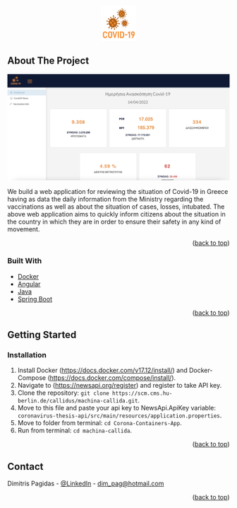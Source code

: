 <!-- PROJECT LOGO -->
<br />
<div align="center">
  <a>
    <img src="corona-UI/src/assets/layout/images/covid-19-2.png" alt="Logo" width="80" height="80">
  </a>
</div>

<!-- ABOUT THE PROJECT -->
## About The Project

![](corona-UI/src/assets/layout/images/Screenshot-1.png)

We build a web application for reviewing the situation of Covid-19 in
Greece having as data the daily information from the Ministry regarding the vaccinations as well as about the situation of cases, losses, intubated. The above web application aims to quickly inform citizens about the situation in the country in which they are in order to ensure their safety
in any kind of movement.

<p align="right">(<a href="#top">back to top</a>)</p>

### Built With

* [Docker](https://www.docker.com/)
* [Angular](https://angular.io/)
* [Java](https://www.java.com/en/)
* [Spring Boot](https://spring.io/projects/spring-boot)

<p align="right">(<a href="#top">back to top</a>)</p>

<!-- GETTING STARTED -->
## Getting Started

### Installation

1. Install Docker (https://docs.docker.com/v17.12/install/) and
   Docker-Compose (https://docs.docker.com/compose/install/).
2. Navigate to (https://newsapi.org/register) and register to take API key.
3. Clone the repository:
   `git clone https://scm.cms.hu-berlin.de/callidus/machina-callida.git`.
4. Move to this file and paste your api key to NewsApi.ApiKey variable:
   `coronavirus-thesis-api/src/main/resources/application.properties`.
5. Move to folder from terminal:
   `cd Corona-Containers-App`.
6. Run from terminal:
   `cd machina-callida`.

<p align="right">(<a href="#top">back to top</a>)</p>

<!-- CONTACT -->
## Contact

Dimitris Pagidas - [@LinkedIn](https://gr.linkedin.com/in/dimitris-pagidas-624637129) - dim_pag@hotmail.com

<p align="right">(<a href="#top">back to top</a>)</p>
